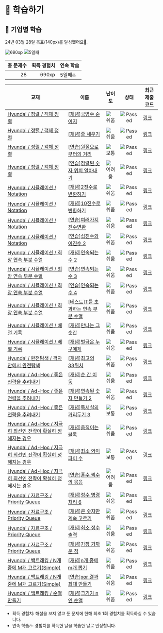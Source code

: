 # 📖 학습하기

## 🚀 기업별 학습
24년 03월 28일 목표(140px)를 달성했어요🥳.

![690xp](https://img.shields.io/badge/EXP-690xp-%235cb85c.svg?for-the-badge)
![5일째](https://img.shields.io/badge/연속학습-5일째-%23E34F26.svg?for-the-badge)

|총 문제수|획득 경험치|연속 학습|
|---:|---:|---|
28|690xp|5일째🔥|

|교재|이름|난이도|상태|최근 제출 코드|
|---|---|:---:|:---:|---|
|[Hyundai / 정렬 / 객체 정렬](https://www.codetree.ai/missions?missionId=17)|[[개념]국영수 순이지](https://www.codetree.ai/missions/17/problems/korean-english-math-order)|![쉬움][easy]|![Passed][passed]|[링크](https://github.com/woongseong9393/codetree-TILs/blob/main/240328/%EA%B5%AD%EC%98%81%EC%88%98%20%EC%88%9C%EC%9D%B4%EC%A7%80/korean-english-math-order.cpp)|
|[Hyundai / 정렬 / 객체 정렬](https://www.codetree.ai/missions?missionId=17)|[[개념]줄 세우기](https://www.codetree.ai/missions/17/problems/line-up-students)|![쉬움][easy]|![Passed][passed]|[링크](https://github.com/woongseong9393/codetree-TILs/blob/main/240328/%EC%A4%84%20%EC%84%B8%EC%9A%B0%EA%B8%B0/line-up-students.cpp)|
|[Hyundai / 정렬 / 객체 정렬](https://www.codetree.ai/missions?missionId=17)|[[연습]원점으로부터의 거리](https://www.codetree.ai/missions/17/problems/distance-from-origin)|![보통][medium]|![Passed][passed]|[링크](https://github.com/woongseong9393/codetree-TILs/blob/main/240328/%EC%9B%90%EC%A0%90%EC%9C%BC%EB%A1%9C%EB%B6%80%ED%84%B0%EC%9D%98%20%EA%B1%B0%EB%A6%AC/distance-from-origin.cpp)|
|[Hyundai / 정렬 / 객체 정렬](https://www.codetree.ai/missions?missionId=17)|[[연습]정렬된 숫자 위치 알아내기](https://www.codetree.ai/missions/17/problems/indices-of-sorted-array)|![어려움][hard]|![Passed][passed]|[링크](https://github.com/woongseong9393/codetree-TILs/blob/main/240328/%EC%A0%95%EB%A0%AC%EB%90%9C%20%EC%88%AB%EC%9E%90%20%EC%9C%84%EC%B9%98%20%EC%95%8C%EC%95%84%EB%82%B4%EA%B8%B0/indices-of-sorted-array.cpp)|
|[Hyundai / 시뮬레이션 / Notation](https://www.codetree.ai/missions?missionId=17)|[[개념]2진수로 변환하기](https://www.codetree.ai/missions/17/problems/convert-to-binary)|![쉬움][easy]|![Passed][passed]|[링크](https://github.com/woongseong9393/codetree-TILs/blob/main/240328/2%EC%A7%84%EC%88%98%EB%A1%9C%20%EB%B3%80%ED%99%98%ED%95%98%EA%B8%B0/convert-to-binary.cpp)|
|[Hyundai / 시뮬레이션 / Notation](https://www.codetree.ai/missions?missionId=17)|[[개념]10진수로 변환하기](https://www.codetree.ai/missions/17/problems/convert-to-decimal)|![쉬움][easy]|![Passed][passed]|[링크](https://github.com/woongseong9393/codetree-TILs/blob/main/240328/10%EC%A7%84%EC%88%98%EB%A1%9C%20%EB%B3%80%ED%99%98%ED%95%98%EA%B8%B0/convert-to-decimal.cpp)|
|[Hyundai / 시뮬레이션 / Notation](https://www.codetree.ai/missions?missionId=17)|[[연습]여러가지 진수변환](https://www.codetree.ai/missions/17/problems/various-numeral-system-transformations)|![쉬움][easy]|![Passed][passed]|[링크](https://github.com/woongseong9393/codetree-TILs/blob/main/240328/%EC%97%AC%EB%9F%AC%EA%B0%80%EC%A7%80%20%EC%A7%84%EC%88%98%EB%B3%80%ED%99%98/various-numeral-system-transformations.cpp)|
|[Hyundai / 시뮬레이션 / Notation](https://www.codetree.ai/missions?missionId=17)|[[연습]십진수와 이진수 2](https://www.codetree.ai/missions/17/problems/decimal-and-binary-number-2)|![쉬움][easy]|![Passed][passed]|[링크](https://github.com/woongseong9393/codetree-TILs/blob/main/240328/%EC%8B%AD%EC%A7%84%EC%88%98%EC%99%80%20%EC%9D%B4%EC%A7%84%EC%88%98%202/decimal-and-binary-number-2.cpp)|
|[Hyundai / 시뮬레이션 / 최장 연속 부분 수열](https://www.codetree.ai/missions?missionId=17)|[[개념]연속되는 수 2](https://www.codetree.ai/missions/17/problems/continuous-number2)|![쉬움][easy]|![Passed][passed]|[링크](https://github.com/woongseong9393/codetree-TILs/blob/main/240328/%EC%97%B0%EC%86%8D%EB%90%98%EB%8A%94%20%EC%88%98%202/continuous-number2.cpp)|
|[Hyundai / 시뮬레이션 / 최장 연속 부분 수열](https://www.codetree.ai/missions?missionId=17)|[[연습]연속되는 수 3](https://www.codetree.ai/missions/17/problems/continuous-number3)|![쉬움][easy]|![Passed][passed]|[링크](https://github.com/woongseong9393/codetree-TILs/blob/main/240328/%EC%97%B0%EC%86%8D%EB%90%98%EB%8A%94%20%EC%88%98%203/continuous-number3.cpp)|
|[Hyundai / 시뮬레이션 / 최장 연속 부분 수열](https://www.codetree.ai/missions?missionId=17)|[[연습]연속되는 수 4](https://www.codetree.ai/missions/17/problems/continuous-number4)|![쉬움][easy]|![Passed][passed]|[링크](https://github.com/woongseong9393/codetree-TILs/blob/main/240328/%EC%97%B0%EC%86%8D%EB%90%98%EB%8A%94%20%EC%88%98%204/continuous-number4.cpp)|
|[Hyundai / 시뮬레이션 / 최장 연속 부분 수열](https://www.codetree.ai/missions?missionId=17)|[[테스트]T를 초과하는 연속 부분 수열](https://www.codetree.ai/missions/17/problems/subsequence-above-t)|![쉬움][easy]|![Passed][passed]|[링크](https://github.com/woongseong9393/codetree-TILs/blob/main/240328/T%EB%A5%BC%20%EC%B4%88%EA%B3%BC%ED%95%98%EB%8A%94%20%EC%97%B0%EC%86%8D%20%EB%B6%80%EB%B6%84%20%EC%88%98%EC%97%B4/subsequence-above-t.cpp)|
|[Hyundai / 시뮬레이션 / 배열 기록](https://www.codetree.ai/missions?missionId=17)|[[개념]만나는 그 순간](https://www.codetree.ai/missions/17/problems/the-moment-we-meet)|![쉬움][easy]|![Passed][passed]|[링크](https://github.com/woongseong9393/codetree-TILs/blob/main/240328/%EB%A7%8C%EB%82%98%EB%8A%94%20%EA%B7%B8%20%EC%88%9C%EA%B0%84/the-moment-we-meet.cpp)|
|[Hyundai / 시뮬레이션 / 배열 기록](https://www.codetree.ai/missions?missionId=17)|[[개념]벌금은 누구에게](https://www.codetree.ai/missions/17/problems/who-will-pay)|![쉬움][easy]|![Passed][passed]|[링크](https://github.com/woongseong9393/codetree-TILs/blob/main/240328/%EB%B2%8C%EA%B8%88%EC%9D%80%20%EB%88%84%EA%B5%AC%EC%97%90%EA%B2%8C/who-will-pay.cpp)|
|[Hyundai / 완전탐색 / 격자 안에서 완전탐색](https://www.codetree.ai/missions?missionId=17)|[[개념]최고의 33위치](https://www.codetree.ai/missions/17/problems/best-place-of-33)|![쉬움][easy]|![Passed][passed]|[링크](https://github.com/woongseong9393/codetree-TILs/blob/main/240328/%EC%B5%9C%EA%B3%A0%EC%9D%98%2033%EC%9C%84%EC%B9%98/best-place-of-33.cpp)|
|[Hyundai / Ad-Hoc / 좋은 전략을 추려내기](https://www.codetree.ai/missions?missionId=17)|[[개념]순 간 이 동](https://www.codetree.ai/missions/17/problems/teleportation)|![쉬움][easy]|![Passed][passed]|[링크](https://github.com/woongseong9393/codetree-TILs/blob/main/240328/%EC%88%9C%20%EA%B0%84%20%EC%9D%B4%20%EB%8F%99/teleportation.cpp)|
|[Hyundai / Ad-Hoc / 좋은 전략을 추려내기](https://www.codetree.ai/missions?missionId=17)|[[개념]연속된 숫자 만들기 2](https://www.codetree.ai/missions/17/problems/create-consecutive-numbers-2)|![쉬움][easy]|![Passed][passed]|[링크](https://github.com/woongseong9393/codetree-TILs/blob/main/240328/%EC%97%B0%EC%86%8D%EB%90%9C%20%EC%88%AB%EC%9E%90%20%EB%A7%8C%EB%93%A4%EA%B8%B0%202/create-consecutive-numbers-2.cpp)|
|[Hyundai / Ad-Hoc / 좋은 전략을 추려내기](https://www.codetree.ai/missions?missionId=17)|[[개념]독서실의 거리두기 3](https://www.codetree.ai/missions/17/problems/study-cafe-keeping-distance-3)|![보통][medium]|![Passed][passed]|[링크](https://github.com/woongseong9393/codetree-TILs/blob/main/240328/%EB%8F%85%EC%84%9C%EC%8B%A4%EC%9D%98%20%EA%B1%B0%EB%A6%AC%EB%91%90%EA%B8%B0%203/study-cafe-keeping-distance-3.cpp)|
|[Hyundai / Ad-Hoc / 지극히 최선인 전략이 확실히 정해지는 경우](https://www.codetree.ai/missions?missionId=17)|[[개념]움직이는 블록](https://www.codetree.ai/missions/17/problems/moving-block)|![쉬움][easy]|![Passed][passed]|[링크](https://github.com/woongseong9393/codetree-TILs/blob/main/240328/%EC%9B%80%EC%A7%81%EC%9D%B4%EB%8A%94%20%EB%B8%94%EB%A1%9D/moving-block.cpp)|
|[Hyundai / Ad-Hoc / 지극히 최선인 전략이 확실히 정해지는 경우](https://www.codetree.ai/missions?missionId=17)|[[개념]최소 와이파이 수](https://www.codetree.ai/missions/17/problems/minimum-number-of-wifi)|![보통][medium]|![Passed][passed]|[링크](https://github.com/woongseong9393/codetree-TILs/blob/main/240328/%EC%B5%9C%EC%86%8C%20%EC%99%80%EC%9D%B4%ED%8C%8C%EC%9D%B4%20%EC%88%98/minimum-number-of-wifi.cpp)|
|[Hyundai / Ad-Hoc / 지극히 최선인 전략이 확실히 정해지는 경우](https://www.codetree.ai/missions?missionId=17)|[[연습]홀수 짝수의 묶음](https://www.codetree.ai/missions/17/problems/odd-even-bundle)|![어려움][hard]|![Passed][passed]|[링크](https://github.com/woongseong9393/codetree-TILs/blob/main/240328/%ED%99%80%EC%88%98%20%EC%A7%9D%EC%88%98%EC%9D%98%20%EB%AC%B6%EC%9D%8C/odd-even-bundle.cpp)|
|[Hyundai / 자료구조 / Priority Queue](https://www.codetree.ai/missions?missionId=17)|[[개념]정수 명령 처리 6](https://www.codetree.ai/missions/17/problems/process-numeric-commands-6)|![쉬움][easy]|![Passed][passed]|[링크](https://github.com/woongseong9393/codetree-TILs/blob/main/240328/%EC%A0%95%EC%88%98%20%EB%AA%85%EB%A0%B9%20%EC%B2%98%EB%A6%AC%206/process-numeric-commands-6.cpp)|
|[Hyundai / 자료구조 / Priority Queue](https://www.codetree.ai/missions?missionId=17)|[[개념]큰 숫자만 계속 고르기](https://www.codetree.ai/missions/17/problems/keep-picking-the-big-number)|![쉬움][easy]|![Passed][passed]|[링크](https://github.com/woongseong9393/codetree-TILs/blob/main/240328/%ED%81%B0%20%EC%88%AB%EC%9E%90%EB%A7%8C%20%EA%B3%84%EC%86%8D%20%EA%B3%A0%EB%A5%B4%EA%B8%B0/keep-picking-the-big-number.cpp)|
|[Hyundai / 자료구조 / Priority Queue](https://www.codetree.ai/missions?missionId=17)|[[개념]최소 정수 출력](https://www.codetree.ai/missions/17/problems/min-integer-output)|![쉬움][easy]|![Passed][passed]|[링크](https://github.com/woongseong9393/codetree-TILs/blob/main/240328/%EC%B5%9C%EC%86%8C%20%EC%A0%95%EC%88%98%20%EC%B6%9C%EB%A0%A5/min-integer-output.cpp)|
|[Hyundai / 자료구조 / Priority Queue](https://www.codetree.ai/missions?missionId=17)|[[개념]가장 가까운 점](https://www.codetree.ai/missions/17/problems/nearest-point)|![쉬움][easy]|![Passed][passed]|[링크](https://github.com/woongseong9393/codetree-TILs/blob/main/240328/%EA%B0%80%EC%9E%A5%20%EA%B0%80%EA%B9%8C%EC%9A%B4%20%EC%A0%90/nearest-point.cpp)|
|[Hyundai / 백트래킹 / N개 중에 M개 고르기(Simple)](https://www.codetree.ai/missions?missionId=17)|[[개념]n개 중에 m개 뽑기](https://www.codetree.ai/missions/17/problems/n-choose-m)|![쉬움][easy]|![Passed][passed]|[링크](https://github.com/woongseong9393/codetree-TILs/blob/main/240328/n%EA%B0%9C%20%EC%A4%91%EC%97%90%20m%EA%B0%9C%20%EB%BD%91%EA%B8%B0/n-choose-m.cpp)|
|[Hyundai / 백트래킹 / N개 중에 M개 고르기(Simple)](https://www.codetree.ai/missions?missionId=17)|[[연습]xor 결과 최대 만들기](https://www.codetree.ai/missions/17/problems/max-of-xor)|![쉬움][easy]|![Passed][passed]|[링크](https://github.com/woongseong9393/codetree-TILs/blob/main/240328/xor%20%EA%B2%B0%EA%B3%BC%20%EC%B5%9C%EB%8C%80%20%EB%A7%8C%EB%93%A4%EA%B8%B0/max-of-xor.cpp)|
|[Hyundai / 백트래킹 / 순열 만들기](https://www.codetree.ai/missions?missionId=17)|[[개념]크기가 n인 순열](https://www.codetree.ai/missions/17/problems/n-permutation)|![쉬움][easy]|![Passed][passed]|[링크](https://github.com/woongseong9393/codetree-TILs/blob/main/240328/%ED%81%AC%EA%B8%B0%EA%B0%80%20n%EC%9D%B8%20%EC%88%9C%EC%97%B4/n-permutation.cpp)|


* 획득 경험치: 해설을 보지 않고 푼 문제에 한해 최초 1회 경험치를 획득하실 수 있습니다.
* 연속 학습🔥: 경험치를 획득한 날을 학습한 날로 인정합니다.










[b5]: https://img.shields.io/badge/Bronze_5-%235D3E31.svg
[b4]: https://img.shields.io/badge/Bronze_4-%235D3E31.svg
[b3]: https://img.shields.io/badge/Bronze_3-%235D3E31.svg
[b2]: https://img.shields.io/badge/Bronze_2-%235D3E31.svg
[b1]: https://img.shields.io/badge/Bronze_1-%235D3E31.svg
[s5]: https://img.shields.io/badge/Silver_5-%23394960.svg
[s4]: https://img.shields.io/badge/Silver_4-%23394960.svg
[s3]: https://img.shields.io/badge/Silver_3-%23394960.svg
[s2]: https://img.shields.io/badge/Silver_2-%23394960.svg
[s1]: https://img.shields.io/badge/Silver_1-%23394960.svg
[g5]: https://img.shields.io/badge/Gold_5-%23FFC433.svg
[g4]: https://img.shields.io/badge/Gold_4-%23FFC433.svg
[g3]: https://img.shields.io/badge/Gold_3-%23FFC433.svg
[g2]: https://img.shields.io/badge/Gold_2-%23FFC433.svg
[g1]: https://img.shields.io/badge/Gold_1-%23FFC433.svg
[p5]: https://img.shields.io/badge/Platinum_5-%2376DDD8.svg
[p4]: https://img.shields.io/badge/Platinum_4-%2376DDD8.svg
[p3]: https://img.shields.io/badge/Platinum_3-%2376DDD8.svg
[p2]: https://img.shields.io/badge/Platinum_2-%2376DDD8.svg
[p1]: https://img.shields.io/badge/Platinum_1-%2376DDD8.svg
[passed]: https://img.shields.io/badge/Passed-%23009D27.svg
[failed]: https://img.shields.io/badge/Failed-%23D24D57.svg
[easy]: https://img.shields.io/badge/쉬움-%235cb85c.svg?for-the-badge
[medium]: https://img.shields.io/badge/보통-%23FFC433.svg?for-the-badge
[hard]: https://img.shields.io/badge/어려움-%23D24D57.svg?for-the-badge
